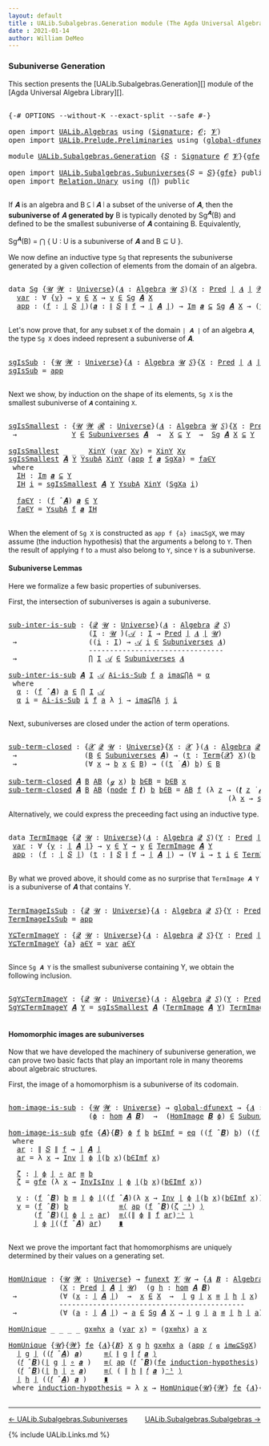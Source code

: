 ```yaml
---
layout: default
title : UALib.Subalgebras.Generation module (The Agda Universal Algebra Library)
date : 2021-01-14
author: William DeMeo
---
```


### <a id="subuniverse-generation">Subuniverse Generation</a>

This section presents the [UALib.Subalgebras.Generation][] module of the [Agda Universal Algebra Library][].

<pre class="Agda">

<a id="334" class="Symbol">{-#</a> <a id="338" class="Keyword">OPTIONS</a> <a id="346" class="Pragma">--without-K</a> <a id="358" class="Pragma">--exact-split</a> <a id="372" class="Pragma">--safe</a> <a id="379" class="Symbol">#-}</a>

<a id="384" class="Keyword">open</a> <a id="389" class="Keyword">import</a> <a id="396" href="UALib.Algebras.html" class="Module">UALib.Algebras</a> <a id="411" class="Keyword">using</a> <a id="417" class="Symbol">(</a><a id="418" href="UALib.Algebras.Signatures.html#1377" class="Function">Signature</a><a id="427" class="Symbol">;</a> <a id="429" href="universes.html#613" class="Generalizable">𝓞</a><a id="430" class="Symbol">;</a> <a id="432" href="universes.html#617" class="Generalizable">𝓥</a><a id="433" class="Symbol">)</a>
<a id="435" class="Keyword">open</a> <a id="440" class="Keyword">import</a> <a id="447" href="UALib.Prelude.Preliminaries.html" class="Module">UALib.Prelude.Preliminaries</a> <a id="475" class="Keyword">using</a> <a id="481" class="Symbol">(</a><a id="482" href="MGS-Subsingleton-Theorems.html#3468" class="Function">global-dfunext</a><a id="496" class="Symbol">)</a>

<a id="499" class="Keyword">module</a> <a id="506" href="UALib.Subalgebras.Generation.html" class="Module">UALib.Subalgebras.Generation</a> <a id="535" class="Symbol">{</a><a id="536" href="UALib.Subalgebras.Generation.html#536" class="Bound">𝑆</a> <a id="538" class="Symbol">:</a> <a id="540" href="UALib.Algebras.Signatures.html#1377" class="Function">Signature</a> <a id="550" href="universes.html#613" class="Generalizable">𝓞</a> <a id="552" href="universes.html#617" class="Generalizable">𝓥</a><a id="553" class="Symbol">}{</a><a id="555" href="UALib.Subalgebras.Generation.html#555" class="Bound">gfe</a> <a id="559" class="Symbol">:</a> <a id="561" href="MGS-Subsingleton-Theorems.html#3468" class="Function">global-dfunext</a><a id="575" class="Symbol">}</a> <a id="577" class="Keyword">where</a>

<a id="584" class="Keyword">open</a> <a id="589" class="Keyword">import</a> <a id="596" href="UALib.Subalgebras.Subuniverses.html" class="Module">UALib.Subalgebras.Subuniverses</a><a id="626" class="Symbol">{</a><a id="627" class="Argument">𝑆</a> <a id="629" class="Symbol">=</a> <a id="631" href="UALib.Subalgebras.Generation.html#536" class="Bound">𝑆</a><a id="632" class="Symbol">}{</a><a id="634" href="UALib.Subalgebras.Generation.html#555" class="Bound">gfe</a><a id="637" class="Symbol">}</a> <a id="639" class="Keyword">public</a>
<a id="646" class="Keyword">open</a> <a id="651" class="Keyword">import</a> <a id="658" href="Relation.Unary.html" class="Module">Relation.Unary</a> <a id="673" class="Keyword">using</a> <a id="679" class="Symbol">(</a><a id="680" href="Relation.Unary.html#4506" class="Function">⋂</a><a id="681" class="Symbol">)</a> <a id="683" class="Keyword">public</a>

</pre>

If 𝑨 is an algebra and B ⊆ ∣ 𝑨 ∣ a subset of the universe of 𝑨, then the **subuniverse of** 𝑨 **generated by** B is typically denoted by Sg<sup>𝑨</sup>(B) and defined to be the smallest subuniverse of 𝑨 containing B.  Equivalently,

Sg<sup>𝑨</sup>(B)  =  ⋂ { U : U is a subuniverse of 𝑨 and  B ⊆ U }.

We now define an inductive type `Sg` that represents the subuniverse generated by a given collection of elements from the domain of an algebra.

<pre class="Agda">

<a id="1164" class="Keyword">data</a> <a id="Sg"></a><a id="1169" href="UALib.Subalgebras.Generation.html#1169" class="Datatype">Sg</a> <a id="1172" class="Symbol">{</a><a id="1173" href="UALib.Subalgebras.Generation.html#1173" class="Bound">𝓤</a> <a id="1175" href="UALib.Subalgebras.Generation.html#1175" class="Bound">𝓦</a> <a id="1177" class="Symbol">:</a> <a id="1179" href="universes.html#551" class="Function">Universe</a><a id="1187" class="Symbol">}(</a><a id="1189" href="UALib.Subalgebras.Generation.html#1189" class="Bound">𝑨</a> <a id="1191" class="Symbol">:</a> <a id="1193" href="UALib.Algebras.Algebras.html#771" class="Function">Algebra</a> <a id="1201" href="UALib.Subalgebras.Generation.html#1173" class="Bound">𝓤</a> <a id="1203" href="UALib.Subalgebras.Generation.html#536" class="Bound">𝑆</a><a id="1204" class="Symbol">)(</a><a id="1206" href="UALib.Subalgebras.Generation.html#1206" class="Bound">X</a> <a id="1208" class="Symbol">:</a> <a id="1210" href="UALib.Relations.Unary.html#1071" class="Function">Pred</a> <a id="1215" href="UALib.Prelude.Preliminaries.html#11659" class="Function Operator">∣</a> <a id="1217" href="UALib.Subalgebras.Generation.html#1189" class="Bound">𝑨</a> <a id="1219" href="UALib.Prelude.Preliminaries.html#11659" class="Function Operator">∣</a> <a id="1221" href="UALib.Subalgebras.Generation.html#1175" class="Bound">𝓦</a><a id="1222" class="Symbol">)</a> <a id="1224" class="Symbol">:</a> <a id="1226" href="UALib.Relations.Unary.html#1071" class="Function">Pred</a> <a id="1231" href="UALib.Prelude.Preliminaries.html#11659" class="Function Operator">∣</a> <a id="1233" href="UALib.Subalgebras.Generation.html#1189" class="Bound">𝑨</a> <a id="1235" href="UALib.Prelude.Preliminaries.html#11659" class="Function Operator">∣</a> <a id="1237" class="Symbol">(</a><a id="1238" href="UALib.Subalgebras.Generation.html#550" class="Bound">𝓞</a> <a id="1240" href="Agda.Primitive.html#636" class="Function Operator">⊔</a> <a id="1242" href="UALib.Subalgebras.Generation.html#552" class="Bound">𝓥</a> <a id="1244" href="Agda.Primitive.html#636" class="Function Operator">⊔</a> <a id="1246" href="UALib.Subalgebras.Generation.html#1175" class="Bound">𝓦</a> <a id="1248" href="Agda.Primitive.html#636" class="Function Operator">⊔</a> <a id="1250" href="UALib.Subalgebras.Generation.html#1173" class="Bound">𝓤</a><a id="1251" class="Symbol">)</a> <a id="1253" class="Keyword">where</a>
  <a id="Sg.var"></a><a id="1261" href="UALib.Subalgebras.Generation.html#1261" class="InductiveConstructor">var</a> <a id="1265" class="Symbol">:</a> <a id="1267" class="Symbol">∀</a> <a id="1269" class="Symbol">{</a><a id="1270" href="UALib.Subalgebras.Generation.html#1270" class="Bound">v</a><a id="1271" class="Symbol">}</a> <a id="1273" class="Symbol">→</a> <a id="1275" href="UALib.Subalgebras.Generation.html#1270" class="Bound">v</a> <a id="1277" href="UALib.Relations.Unary.html#2732" class="Function Operator">∈</a> <a id="1279" href="UALib.Subalgebras.Generation.html#1206" class="Bound">X</a> <a id="1281" class="Symbol">→</a> <a id="1283" href="UALib.Subalgebras.Generation.html#1270" class="Bound">v</a> <a id="1285" href="UALib.Relations.Unary.html#2732" class="Function Operator">∈</a> <a id="1287" href="UALib.Subalgebras.Generation.html#1169" class="Datatype">Sg</a> <a id="1290" href="UALib.Subalgebras.Generation.html#1189" class="Bound">𝑨</a> <a id="1292" href="UALib.Subalgebras.Generation.html#1206" class="Bound">X</a>
  <a id="Sg.app"></a><a id="1296" href="UALib.Subalgebras.Generation.html#1296" class="InductiveConstructor">app</a> <a id="1300" class="Symbol">:</a> <a id="1302" class="Symbol">(</a><a id="1303" href="UALib.Subalgebras.Generation.html#1303" class="Bound">f</a> <a id="1305" class="Symbol">:</a> <a id="1307" href="UALib.Prelude.Preliminaries.html#11659" class="Function Operator">∣</a> <a id="1309" href="UALib.Subalgebras.Generation.html#536" class="Bound">𝑆</a> <a id="1311" href="UALib.Prelude.Preliminaries.html#11659" class="Function Operator">∣</a><a id="1312" class="Symbol">)(</a><a id="1314" href="UALib.Subalgebras.Generation.html#1314" class="Bound">𝒂</a> <a id="1316" class="Symbol">:</a> <a id="1318" href="UALib.Prelude.Preliminaries.html#11740" class="Function Operator">∥</a> <a id="1320" href="UALib.Subalgebras.Generation.html#536" class="Bound">𝑆</a> <a id="1322" href="UALib.Prelude.Preliminaries.html#11740" class="Function Operator">∥</a> <a id="1324" href="UALib.Subalgebras.Generation.html#1303" class="Bound">f</a> <a id="1326" class="Symbol">→</a> <a id="1328" href="UALib.Prelude.Preliminaries.html#11659" class="Function Operator">∣</a> <a id="1330" href="UALib.Subalgebras.Generation.html#1189" class="Bound">𝑨</a> <a id="1332" href="UALib.Prelude.Preliminaries.html#11659" class="Function Operator">∣</a><a id="1333" class="Symbol">)</a> <a id="1335" class="Symbol">→</a> <a id="1337" href="UALib.Relations.Unary.html#5346" class="Function Operator">Im</a> <a id="1340" href="UALib.Subalgebras.Generation.html#1314" class="Bound">𝒂</a> <a id="1342" href="UALib.Relations.Unary.html#5346" class="Function Operator">⊆</a> <a id="1344" href="UALib.Subalgebras.Generation.html#1169" class="Datatype">Sg</a> <a id="1347" href="UALib.Subalgebras.Generation.html#1189" class="Bound">𝑨</a> <a id="1349" href="UALib.Subalgebras.Generation.html#1206" class="Bound">X</a> <a id="1351" class="Symbol">→</a> <a id="1353" class="Symbol">(</a><a id="1354" href="UALib.Subalgebras.Generation.html#1303" class="Bound">f</a> <a id="1356" href="UALib.Algebras.Algebras.html#2921" class="Function Operator">̂</a> <a id="1358" href="UALib.Subalgebras.Generation.html#1189" class="Bound">𝑨</a><a id="1359" class="Symbol">)</a> <a id="1361" href="UALib.Subalgebras.Generation.html#1314" class="Bound">𝒂</a> <a id="1363" href="UALib.Relations.Unary.html#2732" class="Function Operator">∈</a> <a id="1365" href="UALib.Subalgebras.Generation.html#1169" class="Datatype">Sg</a> <a id="1368" href="UALib.Subalgebras.Generation.html#1189" class="Bound">𝑨</a> <a id="1370" href="UALib.Subalgebras.Generation.html#1206" class="Bound">X</a>

</pre>

Let's now prove that, for any subset `X` of the domain `∣ 𝑨 ∣` of an algebra `𝑨`, the type `Sg X` does indeed represent a subuniverse of 𝑨.

<pre class="Agda">

<a id="sgIsSub"></a><a id="1540" href="UALib.Subalgebras.Generation.html#1540" class="Function">sgIsSub</a> <a id="1548" class="Symbol">:</a> <a id="1550" class="Symbol">{</a><a id="1551" href="UALib.Subalgebras.Generation.html#1551" class="Bound">𝓤</a> <a id="1553" href="UALib.Subalgebras.Generation.html#1553" class="Bound">𝓦</a> <a id="1555" class="Symbol">:</a> <a id="1557" href="universes.html#551" class="Function">Universe</a><a id="1565" class="Symbol">}{</a><a id="1567" href="UALib.Subalgebras.Generation.html#1567" class="Bound">𝑨</a> <a id="1569" class="Symbol">:</a> <a id="1571" href="UALib.Algebras.Algebras.html#771" class="Function">Algebra</a> <a id="1579" href="UALib.Subalgebras.Generation.html#1551" class="Bound">𝓤</a> <a id="1581" href="UALib.Subalgebras.Generation.html#536" class="Bound">𝑆</a><a id="1582" class="Symbol">}{</a><a id="1584" href="UALib.Subalgebras.Generation.html#1584" class="Bound">X</a> <a id="1586" class="Symbol">:</a> <a id="1588" href="UALib.Relations.Unary.html#1071" class="Function">Pred</a> <a id="1593" href="UALib.Prelude.Preliminaries.html#11659" class="Function Operator">∣</a> <a id="1595" href="UALib.Subalgebras.Generation.html#1567" class="Bound">𝑨</a> <a id="1597" href="UALib.Prelude.Preliminaries.html#11659" class="Function Operator">∣</a> <a id="1599" href="UALib.Subalgebras.Generation.html#1553" class="Bound">𝓦</a><a id="1600" class="Symbol">}</a> <a id="1602" class="Symbol">→</a> <a id="1604" href="UALib.Subalgebras.Generation.html#1169" class="Datatype">Sg</a> <a id="1607" href="UALib.Subalgebras.Generation.html#1567" class="Bound">𝑨</a> <a id="1609" href="UALib.Subalgebras.Generation.html#1584" class="Bound">X</a> <a id="1611" href="UALib.Relations.Unary.html#2732" class="Function Operator">∈</a> <a id="1613" href="UALib.Subalgebras.Subuniverses.html#1287" class="Function">Subuniverses</a> <a id="1626" href="UALib.Subalgebras.Generation.html#1567" class="Bound">𝑨</a>
<a id="1628" href="UALib.Subalgebras.Generation.html#1540" class="Function">sgIsSub</a> <a id="1636" class="Symbol">=</a> <a id="1638" href="UALib.Subalgebras.Generation.html#1296" class="InductiveConstructor">app</a>

</pre>

Next we show, by induction on the shape of its elements, `Sg X` is the smallest subuniverse of `𝑨` containing `X`.

<pre class="Agda">

<a id="sgIsSmallest"></a><a id="1785" href="UALib.Subalgebras.Generation.html#1785" class="Function">sgIsSmallest</a> <a id="1798" class="Symbol">:</a> <a id="1800" class="Symbol">{</a><a id="1801" href="UALib.Subalgebras.Generation.html#1801" class="Bound">𝓤</a> <a id="1803" href="UALib.Subalgebras.Generation.html#1803" class="Bound">𝓦</a> <a id="1805" href="UALib.Subalgebras.Generation.html#1805" class="Bound">𝓡</a> <a id="1807" class="Symbol">:</a> <a id="1809" href="universes.html#551" class="Function">Universe</a><a id="1817" class="Symbol">}(</a><a id="1819" href="UALib.Subalgebras.Generation.html#1819" class="Bound">𝑨</a> <a id="1821" class="Symbol">:</a> <a id="1823" href="UALib.Algebras.Algebras.html#771" class="Function">Algebra</a> <a id="1831" href="UALib.Subalgebras.Generation.html#1801" class="Bound">𝓤</a> <a id="1833" href="UALib.Subalgebras.Generation.html#536" class="Bound">𝑆</a><a id="1834" class="Symbol">){</a><a id="1836" href="UALib.Subalgebras.Generation.html#1836" class="Bound">X</a> <a id="1838" class="Symbol">:</a> <a id="1840" href="UALib.Relations.Unary.html#1071" class="Function">Pred</a> <a id="1845" href="UALib.Prelude.Preliminaries.html#11659" class="Function Operator">∣</a> <a id="1847" href="UALib.Subalgebras.Generation.html#1819" class="Bound">𝑨</a> <a id="1849" href="UALib.Prelude.Preliminaries.html#11659" class="Function Operator">∣</a> <a id="1851" href="UALib.Subalgebras.Generation.html#1803" class="Bound">𝓦</a><a id="1852" class="Symbol">}(</a><a id="1854" href="UALib.Subalgebras.Generation.html#1854" class="Bound">Y</a> <a id="1856" class="Symbol">:</a> <a id="1858" href="UALib.Relations.Unary.html#1071" class="Function">Pred</a> <a id="1863" href="UALib.Prelude.Preliminaries.html#11659" class="Function Operator">∣</a> <a id="1865" href="UALib.Subalgebras.Generation.html#1819" class="Bound">𝑨</a> <a id="1867" href="UALib.Prelude.Preliminaries.html#11659" class="Function Operator">∣</a> <a id="1869" href="UALib.Subalgebras.Generation.html#1805" class="Bound">𝓡</a><a id="1870" class="Symbol">)</a>
 <a id="1873" class="Symbol">→</a>             <a id="1887" href="UALib.Subalgebras.Generation.html#1854" class="Bound">Y</a> <a id="1889" href="UALib.Relations.Unary.html#2732" class="Function Operator">∈</a> <a id="1891" href="UALib.Subalgebras.Subuniverses.html#1287" class="Function">Subuniverses</a> <a id="1904" href="UALib.Subalgebras.Generation.html#1819" class="Bound">𝑨</a>  <a id="1907" class="Symbol">→</a>  <a id="1910" href="UALib.Subalgebras.Generation.html#1836" class="Bound">X</a> <a id="1912" href="UALib.Relations.Unary.html#3014" class="Function Operator">⊆</a> <a id="1914" href="UALib.Subalgebras.Generation.html#1854" class="Bound">Y</a>  <a id="1917" class="Symbol">→</a>  <a id="1920" href="UALib.Subalgebras.Generation.html#1169" class="Datatype">Sg</a> <a id="1923" href="UALib.Subalgebras.Generation.html#1819" class="Bound">𝑨</a> <a id="1925" href="UALib.Subalgebras.Generation.html#1836" class="Bound">X</a> <a id="1927" href="UALib.Relations.Unary.html#3014" class="Function Operator">⊆</a> <a id="1929" href="UALib.Subalgebras.Generation.html#1854" class="Bound">Y</a>

<a id="1932" href="UALib.Subalgebras.Generation.html#1785" class="Function">sgIsSmallest</a> <a id="1945" class="Symbol">_</a> <a id="1947" class="Symbol">_</a> <a id="1949" class="Symbol">_</a> <a id="1951" href="UALib.Subalgebras.Generation.html#1951" class="Bound">XinY</a> <a id="1956" class="Symbol">(</a><a id="1957" href="UALib.Subalgebras.Generation.html#1261" class="InductiveConstructor">var</a> <a id="1961" href="UALib.Subalgebras.Generation.html#1961" class="Bound">Xv</a><a id="1963" class="Symbol">)</a> <a id="1965" class="Symbol">=</a> <a id="1967" href="UALib.Subalgebras.Generation.html#1951" class="Bound">XinY</a> <a id="1972" href="UALib.Subalgebras.Generation.html#1961" class="Bound">Xv</a>
<a id="1975" href="UALib.Subalgebras.Generation.html#1785" class="Function">sgIsSmallest</a> <a id="1988" href="UALib.Subalgebras.Generation.html#1988" class="Bound">𝑨</a> <a id="1990" href="UALib.Subalgebras.Generation.html#1990" class="Bound">Y</a> <a id="1992" href="UALib.Subalgebras.Generation.html#1992" class="Bound">YsubA</a> <a id="1998" href="UALib.Subalgebras.Generation.html#1998" class="Bound">XinY</a> <a id="2003" class="Symbol">(</a><a id="2004" href="UALib.Subalgebras.Generation.html#1296" class="InductiveConstructor">app</a> <a id="2008" href="UALib.Subalgebras.Generation.html#2008" class="Bound">f</a> <a id="2010" href="UALib.Subalgebras.Generation.html#2010" class="Bound">𝒂</a> <a id="2012" href="UALib.Subalgebras.Generation.html#2012" class="Bound">SgXa</a><a id="2016" class="Symbol">)</a> <a id="2018" class="Symbol">=</a> <a id="2020" href="UALib.Subalgebras.Generation.html#2097" class="Function">fa∈Y</a>
 <a id="2026" class="Keyword">where</a>
  <a id="2034" href="UALib.Subalgebras.Generation.html#2034" class="Function">IH</a> <a id="2037" class="Symbol">:</a> <a id="2039" href="UALib.Relations.Unary.html#5346" class="Function Operator">Im</a> <a id="2042" href="UALib.Subalgebras.Generation.html#2010" class="Bound">𝒂</a> <a id="2044" href="UALib.Relations.Unary.html#5346" class="Function Operator">⊆</a> <a id="2046" href="UALib.Subalgebras.Generation.html#1990" class="Bound">Y</a>
  <a id="2050" href="UALib.Subalgebras.Generation.html#2034" class="Function">IH</a> <a id="2053" href="UALib.Subalgebras.Generation.html#2053" class="Bound">i</a> <a id="2055" class="Symbol">=</a> <a id="2057" href="UALib.Subalgebras.Generation.html#1785" class="Function">sgIsSmallest</a> <a id="2070" href="UALib.Subalgebras.Generation.html#1988" class="Bound">𝑨</a> <a id="2072" href="UALib.Subalgebras.Generation.html#1990" class="Bound">Y</a> <a id="2074" href="UALib.Subalgebras.Generation.html#1992" class="Bound">YsubA</a> <a id="2080" href="UALib.Subalgebras.Generation.html#1998" class="Bound">XinY</a> <a id="2085" class="Symbol">(</a><a id="2086" href="UALib.Subalgebras.Generation.html#2012" class="Bound">SgXa</a> <a id="2091" href="UALib.Subalgebras.Generation.html#2053" class="Bound">i</a><a id="2092" class="Symbol">)</a>

  <a id="2097" href="UALib.Subalgebras.Generation.html#2097" class="Function">fa∈Y</a> <a id="2102" class="Symbol">:</a> <a id="2104" class="Symbol">(</a><a id="2105" href="UALib.Subalgebras.Generation.html#2008" class="Bound">f</a> <a id="2107" href="UALib.Algebras.Algebras.html#2921" class="Function Operator">̂</a> <a id="2109" href="UALib.Subalgebras.Generation.html#1988" class="Bound">𝑨</a><a id="2110" class="Symbol">)</a> <a id="2112" href="UALib.Subalgebras.Generation.html#2010" class="Bound">𝒂</a> <a id="2114" href="UALib.Relations.Unary.html#2732" class="Function Operator">∈</a> <a id="2116" href="UALib.Subalgebras.Generation.html#1990" class="Bound">Y</a>
  <a id="2120" href="UALib.Subalgebras.Generation.html#2097" class="Function">fa∈Y</a> <a id="2125" class="Symbol">=</a> <a id="2127" href="UALib.Subalgebras.Generation.html#1992" class="Bound">YsubA</a> <a id="2133" href="UALib.Subalgebras.Generation.html#2008" class="Bound">f</a> <a id="2135" href="UALib.Subalgebras.Generation.html#2010" class="Bound">𝒂</a> <a id="2137" href="UALib.Subalgebras.Generation.html#2034" class="Function">IH</a>

</pre>

When the element of `Sg X` is constructed as `app f {a} ima⊆SgX`, we may assume (the induction hypothesis) that the arguments `a` belong to `Y`. Then the result of applying `f` to `a` must also belong to `Y`, since `Y` is a subuniverse.



#### <a id="subuniverse-lemmas">Subuniverse Lemmas</a>

Here we formalize a few basic properties of subuniverses.

First, the intersection of subuniverses is again a subuniverse.

<pre class="Agda">

<a id="sub-inter-is-sub"></a><a id="2587" href="UALib.Subalgebras.Generation.html#2587" class="Function">sub-inter-is-sub</a> <a id="2604" class="Symbol">:</a> <a id="2606" class="Symbol">{</a><a id="2607" href="UALib.Subalgebras.Generation.html#2607" class="Bound">𝓠</a> <a id="2609" href="UALib.Subalgebras.Generation.html#2609" class="Bound">𝓤</a> <a id="2611" class="Symbol">:</a> <a id="2613" href="universes.html#551" class="Function">Universe</a><a id="2621" class="Symbol">}(</a><a id="2623" href="UALib.Subalgebras.Generation.html#2623" class="Bound">𝑨</a> <a id="2625" class="Symbol">:</a> <a id="2627" href="UALib.Algebras.Algebras.html#771" class="Function">Algebra</a> <a id="2635" href="UALib.Subalgebras.Generation.html#2607" class="Bound">𝓠</a> <a id="2637" href="UALib.Subalgebras.Generation.html#536" class="Bound">𝑆</a><a id="2638" class="Symbol">)</a>
                   <a id="2659" class="Symbol">(</a><a id="2660" href="UALib.Subalgebras.Generation.html#2660" class="Bound">I</a> <a id="2662" class="Symbol">:</a> <a id="2664" href="UALib.Subalgebras.Generation.html#2609" class="Bound">𝓤</a> <a id="2666" href="universes.html#758" class="Function Operator">̇</a><a id="2667" class="Symbol">)(</a><a id="2669" href="UALib.Subalgebras.Generation.html#2669" class="Bound">𝒜</a> <a id="2671" class="Symbol">:</a> <a id="2673" href="UALib.Subalgebras.Generation.html#2660" class="Bound">I</a> <a id="2675" class="Symbol">→</a> <a id="2677" href="UALib.Relations.Unary.html#1071" class="Function">Pred</a> <a id="2682" href="UALib.Prelude.Preliminaries.html#11659" class="Function Operator">∣</a> <a id="2684" href="UALib.Subalgebras.Generation.html#2623" class="Bound">𝑨</a> <a id="2686" href="UALib.Prelude.Preliminaries.html#11659" class="Function Operator">∣</a> <a id="2688" href="UALib.Subalgebras.Generation.html#2609" class="Bound">𝓤</a><a id="2689" class="Symbol">)</a>
 <a id="2692" class="Symbol">→</a>                 <a id="2710" class="Symbol">((</a><a id="2712" href="UALib.Subalgebras.Generation.html#2712" class="Bound">i</a> <a id="2714" class="Symbol">:</a> <a id="2716" href="UALib.Subalgebras.Generation.html#2660" class="Bound">I</a><a id="2717" class="Symbol">)</a> <a id="2719" class="Symbol">→</a> <a id="2721" href="UALib.Subalgebras.Generation.html#2669" class="Bound">𝒜</a> <a id="2723" href="UALib.Subalgebras.Generation.html#2712" class="Bound">i</a> <a id="2725" href="UALib.Relations.Unary.html#2732" class="Function Operator">∈</a> <a id="2727" href="UALib.Subalgebras.Subuniverses.html#1287" class="Function">Subuniverses</a> <a id="2740" href="UALib.Subalgebras.Generation.html#2623" class="Bound">𝑨</a><a id="2741" class="Symbol">)</a>
                   <a id="2762" class="Comment">--------------------------------</a>
 <a id="2796" class="Symbol">→</a>                 <a id="2814" href="Relation.Unary.html#4506" class="Function">⋂</a> <a id="2816" href="UALib.Subalgebras.Generation.html#2660" class="Bound">I</a> <a id="2818" href="UALib.Subalgebras.Generation.html#2669" class="Bound">𝒜</a> <a id="2820" href="UALib.Relations.Unary.html#2732" class="Function Operator">∈</a> <a id="2822" href="UALib.Subalgebras.Subuniverses.html#1287" class="Function">Subuniverses</a> <a id="2835" href="UALib.Subalgebras.Generation.html#2623" class="Bound">𝑨</a>

<a id="2838" href="UALib.Subalgebras.Generation.html#2587" class="Function">sub-inter-is-sub</a> <a id="2855" href="UALib.Subalgebras.Generation.html#2855" class="Bound">𝑨</a> <a id="2857" href="UALib.Subalgebras.Generation.html#2857" class="Bound">I</a> <a id="2859" href="UALib.Subalgebras.Generation.html#2859" class="Bound">𝒜</a> <a id="2861" href="UALib.Subalgebras.Generation.html#2861" class="Bound">Ai-is-Sub</a> <a id="2871" href="UALib.Subalgebras.Generation.html#2871" class="Bound">f</a> <a id="2873" href="UALib.Subalgebras.Generation.html#2873" class="Bound">a</a> <a id="2875" href="UALib.Subalgebras.Generation.html#2875" class="Bound">ima⊆⋂A</a> <a id="2882" class="Symbol">=</a> <a id="2884" href="UALib.Subalgebras.Generation.html#2895" class="Function">α</a>
 <a id="2887" class="Keyword">where</a>
  <a id="2895" href="UALib.Subalgebras.Generation.html#2895" class="Function">α</a> <a id="2897" class="Symbol">:</a> <a id="2899" class="Symbol">(</a><a id="2900" href="UALib.Subalgebras.Generation.html#2871" class="Bound">f</a> <a id="2902" href="UALib.Algebras.Algebras.html#2921" class="Function Operator">̂</a> <a id="2904" href="UALib.Subalgebras.Generation.html#2855" class="Bound">𝑨</a><a id="2905" class="Symbol">)</a> <a id="2907" href="UALib.Subalgebras.Generation.html#2873" class="Bound">a</a> <a id="2909" href="UALib.Relations.Unary.html#2732" class="Function Operator">∈</a> <a id="2911" href="Relation.Unary.html#4506" class="Function">⋂</a> <a id="2913" href="UALib.Subalgebras.Generation.html#2857" class="Bound">I</a> <a id="2915" href="UALib.Subalgebras.Generation.html#2859" class="Bound">𝒜</a>
  <a id="2919" href="UALib.Subalgebras.Generation.html#2895" class="Function">α</a> <a id="2921" href="UALib.Subalgebras.Generation.html#2921" class="Bound">i</a> <a id="2923" class="Symbol">=</a> <a id="2925" href="UALib.Subalgebras.Generation.html#2861" class="Bound">Ai-is-Sub</a> <a id="2935" href="UALib.Subalgebras.Generation.html#2921" class="Bound">i</a> <a id="2937" href="UALib.Subalgebras.Generation.html#2871" class="Bound">f</a> <a id="2939" href="UALib.Subalgebras.Generation.html#2873" class="Bound">a</a> <a id="2941" class="Symbol">λ</a> <a id="2943" href="UALib.Subalgebras.Generation.html#2943" class="Bound">j</a> <a id="2945" class="Symbol">→</a> <a id="2947" href="UALib.Subalgebras.Generation.html#2875" class="Bound">ima⊆⋂A</a> <a id="2954" href="UALib.Subalgebras.Generation.html#2943" class="Bound">j</a> <a id="2956" href="UALib.Subalgebras.Generation.html#2921" class="Bound">i</a>

</pre>

Next, subuniverses are closed under the action of term operations.

<pre class="Agda">

<a id="sub-term-closed"></a><a id="3053" href="UALib.Subalgebras.Generation.html#3053" class="Function">sub-term-closed</a> <a id="3069" class="Symbol">:</a> <a id="3071" class="Symbol">{</a><a id="3072" href="UALib.Subalgebras.Generation.html#3072" class="Bound">𝓧</a> <a id="3074" href="UALib.Subalgebras.Generation.html#3074" class="Bound">𝓠</a> <a id="3076" href="UALib.Subalgebras.Generation.html#3076" class="Bound">𝓤</a> <a id="3078" class="Symbol">:</a> <a id="3080" href="universes.html#551" class="Function">Universe</a><a id="3088" class="Symbol">}{</a><a id="3090" href="UALib.Subalgebras.Generation.html#3090" class="Bound">X</a> <a id="3092" class="Symbol">:</a> <a id="3094" href="UALib.Subalgebras.Generation.html#3072" class="Bound">𝓧</a> <a id="3096" href="universes.html#758" class="Function Operator">̇</a><a id="3097" class="Symbol">}(</a><a id="3099" href="UALib.Subalgebras.Generation.html#3099" class="Bound">𝑨</a> <a id="3101" class="Symbol">:</a> <a id="3103" href="UALib.Algebras.Algebras.html#771" class="Function">Algebra</a> <a id="3111" href="UALib.Subalgebras.Generation.html#3074" class="Bound">𝓠</a> <a id="3113" href="UALib.Subalgebras.Generation.html#536" class="Bound">𝑆</a><a id="3114" class="Symbol">)(</a><a id="3116" href="UALib.Subalgebras.Generation.html#3116" class="Bound">B</a> <a id="3118" class="Symbol">:</a> <a id="3120" href="UALib.Relations.Unary.html#1071" class="Function">Pred</a> <a id="3125" href="UALib.Prelude.Preliminaries.html#11659" class="Function Operator">∣</a> <a id="3127" href="UALib.Subalgebras.Generation.html#3099" class="Bound">𝑨</a> <a id="3129" href="UALib.Prelude.Preliminaries.html#11659" class="Function Operator">∣</a> <a id="3131" href="UALib.Subalgebras.Generation.html#3076" class="Bound">𝓤</a><a id="3132" class="Symbol">)</a>
 <a id="3135" class="Symbol">→</a>                <a id="3152" class="Symbol">(</a><a id="3153" href="UALib.Subalgebras.Generation.html#3116" class="Bound">B</a> <a id="3155" href="UALib.Relations.Unary.html#2732" class="Function Operator">∈</a> <a id="3157" href="UALib.Subalgebras.Subuniverses.html#1287" class="Function">Subuniverses</a> <a id="3170" href="UALib.Subalgebras.Generation.html#3099" class="Bound">𝑨</a><a id="3171" class="Symbol">)</a> <a id="3173" class="Symbol">→</a> <a id="3175" class="Symbol">(</a><a id="3176" href="UALib.Subalgebras.Generation.html#3176" class="Bound">t</a> <a id="3178" class="Symbol">:</a> <a id="3180" href="UALib.Terms.Basic.html#2343" class="Datatype">Term</a><a id="3184" class="Symbol">{</a><a id="3185" href="UALib.Subalgebras.Generation.html#3072" class="Bound">𝓧</a><a id="3186" class="Symbol">}</a> <a id="3188" href="UALib.Subalgebras.Generation.html#3090" class="Bound">X</a><a id="3189" class="Symbol">)(</a><a id="3191" href="UALib.Subalgebras.Generation.html#3191" class="Bound">b</a> <a id="3193" class="Symbol">:</a> <a id="3195" href="UALib.Subalgebras.Generation.html#3090" class="Bound">X</a> <a id="3197" class="Symbol">→</a> <a id="3199" href="UALib.Prelude.Preliminaries.html#11659" class="Function Operator">∣</a> <a id="3201" href="UALib.Subalgebras.Generation.html#3099" class="Bound">𝑨</a> <a id="3203" href="UALib.Prelude.Preliminaries.html#11659" class="Function Operator">∣</a><a id="3204" class="Symbol">)</a>
 <a id="3207" class="Symbol">→</a>                <a id="3224" class="Symbol">(∀</a> <a id="3227" href="UALib.Subalgebras.Generation.html#3227" class="Bound">x</a> <a id="3229" class="Symbol">→</a> <a id="3231" href="UALib.Subalgebras.Generation.html#3191" class="Bound">b</a> <a id="3233" href="UALib.Subalgebras.Generation.html#3227" class="Bound">x</a> <a id="3235" href="UALib.Relations.Unary.html#2732" class="Function Operator">∈</a> <a id="3237" href="UALib.Subalgebras.Generation.html#3116" class="Bound">B</a><a id="3238" class="Symbol">)</a> <a id="3240" class="Symbol">→</a> <a id="3242" class="Symbol">((</a><a id="3244" href="UALib.Subalgebras.Generation.html#3176" class="Bound">t</a> <a id="3246" href="UALib.Terms.Operations.html#1716" class="Function Operator">̇</a> <a id="3248" href="UALib.Subalgebras.Generation.html#3099" class="Bound">𝑨</a><a id="3249" class="Symbol">)</a> <a id="3251" href="UALib.Subalgebras.Generation.html#3191" class="Bound">b</a><a id="3252" class="Symbol">)</a> <a id="3254" href="UALib.Relations.Unary.html#2732" class="Function Operator">∈</a> <a id="3256" href="UALib.Subalgebras.Generation.html#3116" class="Bound">B</a>

<a id="3259" href="UALib.Subalgebras.Generation.html#3053" class="Function">sub-term-closed</a> <a id="3275" href="UALib.Subalgebras.Generation.html#3275" class="Bound">𝑨</a> <a id="3277" href="UALib.Subalgebras.Generation.html#3277" class="Bound">B</a> <a id="3279" href="UALib.Subalgebras.Generation.html#3279" class="Bound">AB</a> <a id="3282" class="Symbol">(</a><a id="3283" href="UALib.Terms.Operations.html#774" class="InductiveConstructor">ℊ</a> <a id="3285" href="UALib.Subalgebras.Generation.html#3285" class="Bound">x</a><a id="3286" class="Symbol">)</a> <a id="3288" href="UALib.Subalgebras.Generation.html#3288" class="Bound">b</a> <a id="3290" href="UALib.Subalgebras.Generation.html#3290" class="Bound">b∈B</a> <a id="3294" class="Symbol">=</a> <a id="3296" href="UALib.Subalgebras.Generation.html#3290" class="Bound">b∈B</a> <a id="3300" href="UALib.Subalgebras.Generation.html#3285" class="Bound">x</a>
<a id="3302" href="UALib.Subalgebras.Generation.html#3053" class="Function">sub-term-closed</a> <a id="3318" href="UALib.Subalgebras.Generation.html#3318" class="Bound">𝑨</a> <a id="3320" href="UALib.Subalgebras.Generation.html#3320" class="Bound">B</a> <a id="3322" href="UALib.Subalgebras.Generation.html#3322" class="Bound">AB</a> <a id="3325" class="Symbol">(</a><a id="3326" href="UALib.Terms.Basic.html#2416" class="InductiveConstructor">node</a> <a id="3331" href="UALib.Subalgebras.Generation.html#3331" class="Bound">f</a> <a id="3333" href="UALib.Subalgebras.Generation.html#3333" class="Bound">𝒕</a><a id="3334" class="Symbol">)</a> <a id="3336" href="UALib.Subalgebras.Generation.html#3336" class="Bound">b</a> <a id="3338" href="UALib.Subalgebras.Generation.html#3338" class="Bound">b∈B</a> <a id="3342" class="Symbol">=</a> <a id="3344" href="UALib.Subalgebras.Generation.html#3322" class="Bound">AB</a> <a id="3347" href="UALib.Subalgebras.Generation.html#3331" class="Bound">f</a> <a id="3349" class="Symbol">(λ</a> <a id="3352" href="UALib.Subalgebras.Generation.html#3352" class="Bound">z</a> <a id="3354" class="Symbol">→</a> <a id="3356" class="Symbol">(</a><a id="3357" href="UALib.Subalgebras.Generation.html#3333" class="Bound">𝒕</a> <a id="3359" href="UALib.Subalgebras.Generation.html#3352" class="Bound">z</a> <a id="3361" href="UALib.Terms.Operations.html#1716" class="Function Operator">̇</a> <a id="3363" href="UALib.Subalgebras.Generation.html#3318" class="Bound">𝑨</a><a id="3364" class="Symbol">)</a> <a id="3366" href="UALib.Subalgebras.Generation.html#3336" class="Bound">b</a><a id="3367" class="Symbol">)</a>
                                                    <a id="3421" class="Symbol">(λ</a> <a id="3424" href="UALib.Subalgebras.Generation.html#3424" class="Bound">x</a> <a id="3426" class="Symbol">→</a> <a id="3428" href="UALib.Subalgebras.Generation.html#3053" class="Function">sub-term-closed</a> <a id="3444" href="UALib.Subalgebras.Generation.html#3318" class="Bound">𝑨</a> <a id="3446" href="UALib.Subalgebras.Generation.html#3320" class="Bound">B</a> <a id="3448" href="UALib.Subalgebras.Generation.html#3322" class="Bound">AB</a> <a id="3451" class="Symbol">(</a><a id="3452" href="UALib.Subalgebras.Generation.html#3333" class="Bound">𝒕</a> <a id="3454" href="UALib.Subalgebras.Generation.html#3424" class="Bound">x</a><a id="3455" class="Symbol">)</a> <a id="3457" href="UALib.Subalgebras.Generation.html#3336" class="Bound">b</a> <a id="3459" href="UALib.Subalgebras.Generation.html#3338" class="Bound">b∈B</a><a id="3462" class="Symbol">)</a>
</pre>

Alternatively, we could express the preceeding fact using an inductive type.

<pre class="Agda">

<a id="3568" class="Keyword">data</a> <a id="TermImage"></a><a id="3573" href="UALib.Subalgebras.Generation.html#3573" class="Datatype">TermImage</a> <a id="3583" class="Symbol">{</a><a id="3584" href="UALib.Subalgebras.Generation.html#3584" class="Bound">𝓠</a> <a id="3586" href="UALib.Subalgebras.Generation.html#3586" class="Bound">𝓤</a> <a id="3588" class="Symbol">:</a> <a id="3590" href="universes.html#551" class="Function">Universe</a><a id="3598" class="Symbol">}(</a><a id="3600" href="UALib.Subalgebras.Generation.html#3600" class="Bound">𝑨</a> <a id="3602" class="Symbol">:</a> <a id="3604" href="UALib.Algebras.Algebras.html#771" class="Function">Algebra</a> <a id="3612" href="UALib.Subalgebras.Generation.html#3584" class="Bound">𝓠</a> <a id="3614" href="UALib.Subalgebras.Generation.html#536" class="Bound">𝑆</a><a id="3615" class="Symbol">)(</a><a id="3617" href="UALib.Subalgebras.Generation.html#3617" class="Bound">Y</a> <a id="3619" class="Symbol">:</a> <a id="3621" href="UALib.Relations.Unary.html#1071" class="Function">Pred</a> <a id="3626" href="UALib.Prelude.Preliminaries.html#11659" class="Function Operator">∣</a> <a id="3628" href="UALib.Subalgebras.Generation.html#3600" class="Bound">𝑨</a> <a id="3630" href="UALib.Prelude.Preliminaries.html#11659" class="Function Operator">∣</a> <a id="3632" href="UALib.Subalgebras.Generation.html#3586" class="Bound">𝓤</a><a id="3633" class="Symbol">)</a> <a id="3635" class="Symbol">:</a> <a id="3637" href="UALib.Relations.Unary.html#1071" class="Function">Pred</a> <a id="3642" href="UALib.Prelude.Preliminaries.html#11659" class="Function Operator">∣</a> <a id="3644" href="UALib.Subalgebras.Generation.html#3600" class="Bound">𝑨</a> <a id="3646" href="UALib.Prelude.Preliminaries.html#11659" class="Function Operator">∣</a> <a id="3648" class="Symbol">(</a><a id="3649" href="UALib.Subalgebras.Generation.html#550" class="Bound">𝓞</a> <a id="3651" href="Agda.Primitive.html#636" class="Function Operator">⊔</a> <a id="3653" href="UALib.Subalgebras.Generation.html#552" class="Bound">𝓥</a> <a id="3655" href="Agda.Primitive.html#636" class="Function Operator">⊔</a> <a id="3657" href="UALib.Subalgebras.Generation.html#3584" class="Bound">𝓠</a> <a id="3659" href="Agda.Primitive.html#636" class="Function Operator">⊔</a> <a id="3661" href="UALib.Subalgebras.Generation.html#3586" class="Bound">𝓤</a><a id="3662" class="Symbol">)</a> <a id="3664" class="Keyword">where</a>
 <a id="TermImage.var"></a><a id="3671" href="UALib.Subalgebras.Generation.html#3671" class="InductiveConstructor">var</a> <a id="3675" class="Symbol">:</a> <a id="3677" class="Symbol">∀</a> <a id="3679" class="Symbol">{</a><a id="3680" href="UALib.Subalgebras.Generation.html#3680" class="Bound">y</a> <a id="3682" class="Symbol">:</a> <a id="3684" href="UALib.Prelude.Preliminaries.html#11659" class="Function Operator">∣</a> <a id="3686" href="UALib.Subalgebras.Generation.html#3600" class="Bound">𝑨</a> <a id="3688" href="UALib.Prelude.Preliminaries.html#11659" class="Function Operator">∣</a><a id="3689" class="Symbol">}</a> <a id="3691" class="Symbol">→</a> <a id="3693" href="UALib.Subalgebras.Generation.html#3680" class="Bound">y</a> <a id="3695" href="UALib.Relations.Unary.html#2732" class="Function Operator">∈</a> <a id="3697" href="UALib.Subalgebras.Generation.html#3617" class="Bound">Y</a> <a id="3699" class="Symbol">→</a> <a id="3701" href="UALib.Subalgebras.Generation.html#3680" class="Bound">y</a> <a id="3703" href="UALib.Relations.Unary.html#2732" class="Function Operator">∈</a> <a id="3705" href="UALib.Subalgebras.Generation.html#3573" class="Datatype">TermImage</a> <a id="3715" href="UALib.Subalgebras.Generation.html#3600" class="Bound">𝑨</a> <a id="3717" href="UALib.Subalgebras.Generation.html#3617" class="Bound">Y</a>
 <a id="TermImage.app"></a><a id="3720" href="UALib.Subalgebras.Generation.html#3720" class="InductiveConstructor">app</a> <a id="3724" class="Symbol">:</a> <a id="3726" class="Symbol">(</a><a id="3727" href="UALib.Subalgebras.Generation.html#3727" class="Bound">f</a> <a id="3729" class="Symbol">:</a> <a id="3731" href="UALib.Prelude.Preliminaries.html#11659" class="Function Operator">∣</a> <a id="3733" href="UALib.Subalgebras.Generation.html#536" class="Bound">𝑆</a> <a id="3735" href="UALib.Prelude.Preliminaries.html#11659" class="Function Operator">∣</a><a id="3736" class="Symbol">)</a> <a id="3738" class="Symbol">(</a><a id="3739" href="UALib.Subalgebras.Generation.html#3739" class="Bound">t</a> <a id="3741" class="Symbol">:</a> <a id="3743" href="UALib.Prelude.Preliminaries.html#11740" class="Function Operator">∥</a> <a id="3745" href="UALib.Subalgebras.Generation.html#536" class="Bound">𝑆</a> <a id="3747" href="UALib.Prelude.Preliminaries.html#11740" class="Function Operator">∥</a> <a id="3749" href="UALib.Subalgebras.Generation.html#3727" class="Bound">f</a> <a id="3751" class="Symbol">→</a> <a id="3753" href="UALib.Prelude.Preliminaries.html#11659" class="Function Operator">∣</a> <a id="3755" href="UALib.Subalgebras.Generation.html#3600" class="Bound">𝑨</a> <a id="3757" href="UALib.Prelude.Preliminaries.html#11659" class="Function Operator">∣</a><a id="3758" class="Symbol">)</a> <a id="3760" class="Symbol">→</a> <a id="3762" class="Symbol">(∀</a> <a id="3765" href="UALib.Subalgebras.Generation.html#3765" class="Bound">i</a> <a id="3767" class="Symbol">→</a> <a id="3769" href="UALib.Subalgebras.Generation.html#3739" class="Bound">t</a> <a id="3771" href="UALib.Subalgebras.Generation.html#3765" class="Bound">i</a> <a id="3773" href="UALib.Relations.Unary.html#2732" class="Function Operator">∈</a> <a id="3775" href="UALib.Subalgebras.Generation.html#3573" class="Datatype">TermImage</a> <a id="3785" href="UALib.Subalgebras.Generation.html#3600" class="Bound">𝑨</a> <a id="3787" href="UALib.Subalgebras.Generation.html#3617" class="Bound">Y</a><a id="3788" class="Symbol">)</a> <a id="3790" class="Symbol">→</a> <a id="3792" class="Symbol">(</a><a id="3793" href="UALib.Subalgebras.Generation.html#3727" class="Bound">f</a> <a id="3795" href="UALib.Algebras.Algebras.html#2921" class="Function Operator">̂</a> <a id="3797" href="UALib.Subalgebras.Generation.html#3600" class="Bound">𝑨</a><a id="3798" class="Symbol">)</a> <a id="3800" href="UALib.Subalgebras.Generation.html#3739" class="Bound">t</a> <a id="3802" href="UALib.Relations.Unary.html#2732" class="Function Operator">∈</a> <a id="3804" href="UALib.Subalgebras.Generation.html#3573" class="Datatype">TermImage</a> <a id="3814" href="UALib.Subalgebras.Generation.html#3600" class="Bound">𝑨</a> <a id="3816" href="UALib.Subalgebras.Generation.html#3617" class="Bound">Y</a>

</pre>

By what we proved above, it should come as no surprise that `TermImage 𝑨 Y` is a subuniverse of 𝑨 that contains Y.

<pre class="Agda">

<a id="TermImageIsSub"></a><a id="3961" href="UALib.Subalgebras.Generation.html#3961" class="Function">TermImageIsSub</a> <a id="3976" class="Symbol">:</a> <a id="3978" class="Symbol">{</a><a id="3979" href="UALib.Subalgebras.Generation.html#3979" class="Bound">𝓠</a> <a id="3981" href="UALib.Subalgebras.Generation.html#3981" class="Bound">𝓤</a> <a id="3983" class="Symbol">:</a> <a id="3985" href="universes.html#551" class="Function">Universe</a><a id="3993" class="Symbol">}{</a><a id="3995" href="UALib.Subalgebras.Generation.html#3995" class="Bound">𝑨</a> <a id="3997" class="Symbol">:</a> <a id="3999" href="UALib.Algebras.Algebras.html#771" class="Function">Algebra</a> <a id="4007" href="UALib.Subalgebras.Generation.html#3979" class="Bound">𝓠</a> <a id="4009" href="UALib.Subalgebras.Generation.html#536" class="Bound">𝑆</a><a id="4010" class="Symbol">}{</a><a id="4012" href="UALib.Subalgebras.Generation.html#4012" class="Bound">Y</a> <a id="4014" class="Symbol">:</a> <a id="4016" href="UALib.Relations.Unary.html#1071" class="Function">Pred</a> <a id="4021" href="UALib.Prelude.Preliminaries.html#11659" class="Function Operator">∣</a> <a id="4023" href="UALib.Subalgebras.Generation.html#3995" class="Bound">𝑨</a> <a id="4025" href="UALib.Prelude.Preliminaries.html#11659" class="Function Operator">∣</a> <a id="4027" href="UALib.Subalgebras.Generation.html#3981" class="Bound">𝓤</a><a id="4028" class="Symbol">}</a> <a id="4030" class="Symbol">→</a> <a id="4032" href="UALib.Subalgebras.Generation.html#3573" class="Datatype">TermImage</a> <a id="4042" href="UALib.Subalgebras.Generation.html#3995" class="Bound">𝑨</a> <a id="4044" href="UALib.Subalgebras.Generation.html#4012" class="Bound">Y</a> <a id="4046" href="UALib.Relations.Unary.html#2732" class="Function Operator">∈</a> <a id="4048" href="UALib.Subalgebras.Subuniverses.html#1287" class="Function">Subuniverses</a> <a id="4061" href="UALib.Subalgebras.Generation.html#3995" class="Bound">𝑨</a>
<a id="4063" href="UALib.Subalgebras.Generation.html#3961" class="Function">TermImageIsSub</a> <a id="4078" class="Symbol">=</a> <a id="4080" href="UALib.Subalgebras.Generation.html#3720" class="InductiveConstructor">app</a>

<a id="Y⊆TermImageY"></a><a id="4085" href="UALib.Subalgebras.Generation.html#4085" class="Function">Y⊆TermImageY</a> <a id="4098" class="Symbol">:</a> <a id="4100" class="Symbol">{</a><a id="4101" href="UALib.Subalgebras.Generation.html#4101" class="Bound">𝓠</a> <a id="4103" href="UALib.Subalgebras.Generation.html#4103" class="Bound">𝓤</a> <a id="4105" class="Symbol">:</a> <a id="4107" href="universes.html#551" class="Function">Universe</a><a id="4115" class="Symbol">}{</a><a id="4117" href="UALib.Subalgebras.Generation.html#4117" class="Bound">𝑨</a> <a id="4119" class="Symbol">:</a> <a id="4121" href="UALib.Algebras.Algebras.html#771" class="Function">Algebra</a> <a id="4129" href="UALib.Subalgebras.Generation.html#4101" class="Bound">𝓠</a> <a id="4131" href="UALib.Subalgebras.Generation.html#536" class="Bound">𝑆</a><a id="4132" class="Symbol">}{</a><a id="4134" href="UALib.Subalgebras.Generation.html#4134" class="Bound">Y</a> <a id="4136" class="Symbol">:</a> <a id="4138" href="UALib.Relations.Unary.html#1071" class="Function">Pred</a> <a id="4143" href="UALib.Prelude.Preliminaries.html#11659" class="Function Operator">∣</a> <a id="4145" href="UALib.Subalgebras.Generation.html#4117" class="Bound">𝑨</a> <a id="4147" href="UALib.Prelude.Preliminaries.html#11659" class="Function Operator">∣</a> <a id="4149" href="UALib.Subalgebras.Generation.html#4103" class="Bound">𝓤</a><a id="4150" class="Symbol">}</a> <a id="4152" class="Symbol">→</a> <a id="4154" href="UALib.Subalgebras.Generation.html#4134" class="Bound">Y</a> <a id="4156" href="UALib.Relations.Unary.html#3014" class="Function Operator">⊆</a> <a id="4158" href="UALib.Subalgebras.Generation.html#3573" class="Datatype">TermImage</a> <a id="4168" href="UALib.Subalgebras.Generation.html#4117" class="Bound">𝑨</a> <a id="4170" href="UALib.Subalgebras.Generation.html#4134" class="Bound">Y</a>
<a id="4172" href="UALib.Subalgebras.Generation.html#4085" class="Function">Y⊆TermImageY</a> <a id="4185" class="Symbol">{</a><a id="4186" href="UALib.Subalgebras.Generation.html#4186" class="Bound">a</a><a id="4187" class="Symbol">}</a> <a id="4189" href="UALib.Subalgebras.Generation.html#4189" class="Bound">a∈Y</a> <a id="4193" class="Symbol">=</a> <a id="4195" href="UALib.Subalgebras.Generation.html#3671" class="InductiveConstructor">var</a> <a id="4199" href="UALib.Subalgebras.Generation.html#4189" class="Bound">a∈Y</a>

</pre>

Since `Sg 𝑨 Y` is the smallest subuniverse containing Y, we obtain the following inclusion.

<pre class="Agda">

<a id="SgY⊆TermImageY"></a><a id="4323" href="UALib.Subalgebras.Generation.html#4323" class="Function">SgY⊆TermImageY</a> <a id="4338" class="Symbol">:</a> <a id="4340" class="Symbol">{</a><a id="4341" href="UALib.Subalgebras.Generation.html#4341" class="Bound">𝓠</a> <a id="4343" href="UALib.Subalgebras.Generation.html#4343" class="Bound">𝓤</a> <a id="4345" class="Symbol">:</a> <a id="4347" href="universes.html#551" class="Function">Universe</a><a id="4355" class="Symbol">}(</a><a id="4357" href="UALib.Subalgebras.Generation.html#4357" class="Bound">𝑨</a> <a id="4359" class="Symbol">:</a> <a id="4361" href="UALib.Algebras.Algebras.html#771" class="Function">Algebra</a> <a id="4369" href="UALib.Subalgebras.Generation.html#4341" class="Bound">𝓠</a> <a id="4371" href="UALib.Subalgebras.Generation.html#536" class="Bound">𝑆</a><a id="4372" class="Symbol">)(</a><a id="4374" href="UALib.Subalgebras.Generation.html#4374" class="Bound">Y</a> <a id="4376" class="Symbol">:</a> <a id="4378" href="UALib.Relations.Unary.html#1071" class="Function">Pred</a> <a id="4383" href="UALib.Prelude.Preliminaries.html#11659" class="Function Operator">∣</a> <a id="4385" href="UALib.Subalgebras.Generation.html#4357" class="Bound">𝑨</a> <a id="4387" href="UALib.Prelude.Preliminaries.html#11659" class="Function Operator">∣</a> <a id="4389" href="UALib.Subalgebras.Generation.html#4343" class="Bound">𝓤</a><a id="4390" class="Symbol">)</a> <a id="4392" class="Symbol">→</a> <a id="4394" href="UALib.Subalgebras.Generation.html#1169" class="Datatype">Sg</a> <a id="4397" href="UALib.Subalgebras.Generation.html#4357" class="Bound">𝑨</a> <a id="4399" href="UALib.Subalgebras.Generation.html#4374" class="Bound">Y</a> <a id="4401" href="UALib.Relations.Unary.html#3014" class="Function Operator">⊆</a> <a id="4403" href="UALib.Subalgebras.Generation.html#3573" class="Datatype">TermImage</a> <a id="4413" href="UALib.Subalgebras.Generation.html#4357" class="Bound">𝑨</a> <a id="4415" href="UALib.Subalgebras.Generation.html#4374" class="Bound">Y</a>
<a id="4417" href="UALib.Subalgebras.Generation.html#4323" class="Function">SgY⊆TermImageY</a> <a id="4432" href="UALib.Subalgebras.Generation.html#4432" class="Bound">𝑨</a> <a id="4434" href="UALib.Subalgebras.Generation.html#4434" class="Bound">Y</a> <a id="4436" class="Symbol">=</a> <a id="4438" href="UALib.Subalgebras.Generation.html#1785" class="Function">sgIsSmallest</a> <a id="4451" href="UALib.Subalgebras.Generation.html#4432" class="Bound">𝑨</a> <a id="4453" class="Symbol">(</a><a id="4454" href="UALib.Subalgebras.Generation.html#3573" class="Datatype">TermImage</a> <a id="4464" href="UALib.Subalgebras.Generation.html#4432" class="Bound">𝑨</a> <a id="4466" href="UALib.Subalgebras.Generation.html#4434" class="Bound">Y</a><a id="4467" class="Symbol">)</a> <a id="4469" href="UALib.Subalgebras.Generation.html#3961" class="Function">TermImageIsSub</a> <a id="4484" href="UALib.Subalgebras.Generation.html#4085" class="Function">Y⊆TermImageY</a>

</pre>




#### <a id="properties-of-homomorphisms">Homomorphic images are subuniverses</a>

Now that we have developed the machinery of subuniverse generation, we can prove two basic facts that play an important role in many theorems about algebraic structures.

First, the image of a homomorphism is a subuniverse of its codomain.

<pre class="Agda">

<a id="hom-image-is-sub"></a><a id="4850" href="UALib.Subalgebras.Generation.html#4850" class="Function">hom-image-is-sub</a> <a id="4867" class="Symbol">:</a> <a id="4869" class="Symbol">{</a><a id="4870" href="UALib.Subalgebras.Generation.html#4870" class="Bound">𝓤</a> <a id="4872" href="UALib.Subalgebras.Generation.html#4872" class="Bound">𝓦</a> <a id="4874" class="Symbol">:</a> <a id="4876" href="universes.html#551" class="Function">Universe</a><a id="4884" class="Symbol">}</a> <a id="4886" class="Symbol">→</a> <a id="4888" href="MGS-Subsingleton-Theorems.html#3468" class="Function">global-dfunext</a> <a id="4903" class="Symbol">→</a> <a id="4905" class="Symbol">{</a><a id="4906" href="UALib.Subalgebras.Generation.html#4906" class="Bound">𝑨</a> <a id="4908" class="Symbol">:</a> <a id="4910" href="UALib.Algebras.Algebras.html#771" class="Function">Algebra</a> <a id="4918" href="UALib.Subalgebras.Generation.html#4870" class="Bound">𝓤</a> <a id="4920" href="UALib.Subalgebras.Generation.html#536" class="Bound">𝑆</a><a id="4921" class="Symbol">}{</a><a id="4923" href="UALib.Subalgebras.Generation.html#4923" class="Bound">𝑩</a> <a id="4925" class="Symbol">:</a> <a id="4927" href="UALib.Algebras.Algebras.html#771" class="Function">Algebra</a> <a id="4935" href="UALib.Subalgebras.Generation.html#4872" class="Bound">𝓦</a> <a id="4937" href="UALib.Subalgebras.Generation.html#536" class="Bound">𝑆</a><a id="4938" class="Symbol">}</a>
                   <a id="4959" class="Symbol">(</a><a id="4960" href="UALib.Subalgebras.Generation.html#4960" class="Bound">ϕ</a> <a id="4962" class="Symbol">:</a> <a id="4964" href="UALib.Homomorphisms.Basic.html#2319" class="Function">hom</a> <a id="4968" href="UALib.Subalgebras.Generation.html#4906" class="Bound">𝑨</a> <a id="4970" href="UALib.Subalgebras.Generation.html#4923" class="Bound">𝑩</a><a id="4971" class="Symbol">)</a>  <a id="4974" class="Symbol">→</a>  <a id="4977" class="Symbol">(</a><a id="4978" href="UALib.Homomorphisms.HomomorphicImages.html#951" class="Function">HomImage</a> <a id="4987" href="UALib.Subalgebras.Generation.html#4923" class="Bound">𝑩</a> <a id="4989" href="UALib.Subalgebras.Generation.html#4960" class="Bound">ϕ</a><a id="4990" class="Symbol">)</a> <a id="4992" href="UALib.Relations.Unary.html#2732" class="Function Operator">∈</a> <a id="4994" href="UALib.Subalgebras.Subuniverses.html#1287" class="Function">Subuniverses</a> <a id="5007" href="UALib.Subalgebras.Generation.html#4923" class="Bound">𝑩</a>

<a id="5010" href="UALib.Subalgebras.Generation.html#4850" class="Function">hom-image-is-sub</a> <a id="5027" href="UALib.Subalgebras.Generation.html#5027" class="Bound">gfe</a> <a id="5031" class="Symbol">{</a><a id="5032" href="UALib.Subalgebras.Generation.html#5032" class="Bound">𝑨</a><a id="5033" class="Symbol">}{</a><a id="5035" href="UALib.Subalgebras.Generation.html#5035" class="Bound">𝑩</a><a id="5036" class="Symbol">}</a> <a id="5038" href="UALib.Subalgebras.Generation.html#5038" class="Bound">ϕ</a> <a id="5040" href="UALib.Subalgebras.Generation.html#5040" class="Bound">f</a> <a id="5042" href="UALib.Subalgebras.Generation.html#5042" class="Bound">b</a> <a id="5044" href="UALib.Subalgebras.Generation.html#5044" class="Bound">b∈Imf</a> <a id="5050" class="Symbol">=</a> <a id="5052" href="UALib.Prelude.Inverses.html#884" class="InductiveConstructor">eq</a> <a id="5055" class="Symbol">((</a><a id="5057" href="UALib.Subalgebras.Generation.html#5040" class="Bound">f</a> <a id="5059" href="UALib.Algebras.Algebras.html#2921" class="Function Operator">̂</a> <a id="5061" href="UALib.Subalgebras.Generation.html#5035" class="Bound">𝑩</a><a id="5062" class="Symbol">)</a> <a id="5064" href="UALib.Subalgebras.Generation.html#5042" class="Bound">b</a><a id="5065" class="Symbol">)</a> <a id="5067" class="Symbol">((</a><a id="5069" href="UALib.Subalgebras.Generation.html#5040" class="Bound">f</a> <a id="5071" href="UALib.Algebras.Algebras.html#2921" class="Function Operator">̂</a> <a id="5073" href="UALib.Subalgebras.Generation.html#5032" class="Bound">𝑨</a><a id="5074" class="Symbol">)</a> <a id="5076" href="UALib.Subalgebras.Generation.html#5091" class="Function">ar</a><a id="5078" class="Symbol">)</a> <a id="5080" href="UALib.Subalgebras.Generation.html#5221" class="Function">γ</a>
 <a id="5083" class="Keyword">where</a>
  <a id="5091" href="UALib.Subalgebras.Generation.html#5091" class="Function">ar</a> <a id="5094" class="Symbol">:</a> <a id="5096" href="UALib.Prelude.Preliminaries.html#11740" class="Function Operator">∥</a> <a id="5098" href="UALib.Subalgebras.Generation.html#536" class="Bound">𝑆</a> <a id="5100" href="UALib.Prelude.Preliminaries.html#11740" class="Function Operator">∥</a> <a id="5102" href="UALib.Subalgebras.Generation.html#5040" class="Bound">f</a> <a id="5104" class="Symbol">→</a> <a id="5106" href="UALib.Prelude.Preliminaries.html#11659" class="Function Operator">∣</a> <a id="5108" href="UALib.Subalgebras.Generation.html#5032" class="Bound">𝑨</a> <a id="5110" href="UALib.Prelude.Preliminaries.html#11659" class="Function Operator">∣</a>
  <a id="5114" href="UALib.Subalgebras.Generation.html#5091" class="Function">ar</a> <a id="5117" class="Symbol">=</a> <a id="5119" class="Symbol">λ</a> <a id="5121" href="UALib.Subalgebras.Generation.html#5121" class="Bound">x</a> <a id="5123" class="Symbol">→</a> <a id="5125" href="UALib.Prelude.Inverses.html#1667" class="Function">Inv</a> <a id="5129" href="UALib.Prelude.Preliminaries.html#11659" class="Function Operator">∣</a> <a id="5131" href="UALib.Subalgebras.Generation.html#5038" class="Bound">ϕ</a> <a id="5133" href="UALib.Prelude.Preliminaries.html#11659" class="Function Operator">∣</a><a id="5134" class="Symbol">(</a><a id="5135" href="UALib.Subalgebras.Generation.html#5042" class="Bound">b</a> <a id="5137" href="UALib.Subalgebras.Generation.html#5121" class="Bound">x</a><a id="5138" class="Symbol">)(</a><a id="5140" href="UALib.Subalgebras.Generation.html#5044" class="Bound">b∈Imf</a> <a id="5146" href="UALib.Subalgebras.Generation.html#5121" class="Bound">x</a><a id="5147" class="Symbol">)</a>

  <a id="5152" href="UALib.Subalgebras.Generation.html#5152" class="Function">ζ</a> <a id="5154" class="Symbol">:</a> <a id="5156" href="UALib.Prelude.Preliminaries.html#11659" class="Function Operator">∣</a> <a id="5158" href="UALib.Subalgebras.Generation.html#5038" class="Bound">ϕ</a> <a id="5160" href="UALib.Prelude.Preliminaries.html#11659" class="Function Operator">∣</a> <a id="5162" href="MGS-MLTT.html#3813" class="Function Operator">∘</a> <a id="5164" href="UALib.Subalgebras.Generation.html#5091" class="Function">ar</a> <a id="5167" href="UALib.Prelude.Preliminaries.html#5556" class="Datatype Operator">≡</a> <a id="5169" href="UALib.Subalgebras.Generation.html#5042" class="Bound">b</a>
  <a id="5173" href="UALib.Subalgebras.Generation.html#5152" class="Function">ζ</a> <a id="5175" class="Symbol">=</a> <a id="5177" href="UALib.Subalgebras.Generation.html#5027" class="Bound">gfe</a> <a id="5181" class="Symbol">(λ</a> <a id="5184" href="UALib.Subalgebras.Generation.html#5184" class="Bound">x</a> <a id="5186" class="Symbol">→</a> <a id="5188" href="UALib.Prelude.Inverses.html#1886" class="Function">InvIsInv</a> <a id="5197" href="UALib.Prelude.Preliminaries.html#11659" class="Function Operator">∣</a> <a id="5199" href="UALib.Subalgebras.Generation.html#5038" class="Bound">ϕ</a> <a id="5201" href="UALib.Prelude.Preliminaries.html#11659" class="Function Operator">∣</a><a id="5202" class="Symbol">(</a><a id="5203" href="UALib.Subalgebras.Generation.html#5042" class="Bound">b</a> <a id="5205" href="UALib.Subalgebras.Generation.html#5184" class="Bound">x</a><a id="5206" class="Symbol">)(</a><a id="5208" href="UALib.Subalgebras.Generation.html#5044" class="Bound">b∈Imf</a> <a id="5214" href="UALib.Subalgebras.Generation.html#5184" class="Bound">x</a><a id="5215" class="Symbol">))</a>

  <a id="5221" href="UALib.Subalgebras.Generation.html#5221" class="Function">γ</a> <a id="5223" class="Symbol">:</a> <a id="5225" class="Symbol">(</a><a id="5226" href="UALib.Subalgebras.Generation.html#5040" class="Bound">f</a> <a id="5228" href="UALib.Algebras.Algebras.html#2921" class="Function Operator">̂</a> <a id="5230" href="UALib.Subalgebras.Generation.html#5035" class="Bound">𝑩</a><a id="5231" class="Symbol">)</a> <a id="5233" href="UALib.Subalgebras.Generation.html#5042" class="Bound">b</a> <a id="5235" href="UALib.Prelude.Preliminaries.html#5556" class="Datatype Operator">≡</a> <a id="5237" href="UALib.Prelude.Preliminaries.html#11659" class="Function Operator">∣</a> <a id="5239" href="UALib.Subalgebras.Generation.html#5038" class="Bound">ϕ</a> <a id="5241" href="UALib.Prelude.Preliminaries.html#11659" class="Function Operator">∣</a><a id="5242" class="Symbol">((</a><a id="5244" href="UALib.Subalgebras.Generation.html#5040" class="Bound">f</a> <a id="5246" href="UALib.Algebras.Algebras.html#2921" class="Function Operator">̂</a> <a id="5248" href="UALib.Subalgebras.Generation.html#5032" class="Bound">𝑨</a><a id="5249" class="Symbol">)(λ</a> <a id="5253" href="UALib.Subalgebras.Generation.html#5253" class="Bound">x</a> <a id="5255" class="Symbol">→</a> <a id="5257" href="UALib.Prelude.Inverses.html#1667" class="Function">Inv</a> <a id="5261" href="UALib.Prelude.Preliminaries.html#11659" class="Function Operator">∣</a> <a id="5263" href="UALib.Subalgebras.Generation.html#5038" class="Bound">ϕ</a> <a id="5265" href="UALib.Prelude.Preliminaries.html#11659" class="Function Operator">∣</a><a id="5266" class="Symbol">(</a><a id="5267" href="UALib.Subalgebras.Generation.html#5042" class="Bound">b</a> <a id="5269" href="UALib.Subalgebras.Generation.html#5253" class="Bound">x</a><a id="5270" class="Symbol">)(</a><a id="5272" href="UALib.Subalgebras.Generation.html#5044" class="Bound">b∈Imf</a> <a id="5278" href="UALib.Subalgebras.Generation.html#5253" class="Bound">x</a><a id="5279" class="Symbol">)))</a>
  <a id="5285" href="UALib.Subalgebras.Generation.html#5221" class="Function">γ</a> <a id="5287" class="Symbol">=</a> <a id="5289" class="Symbol">(</a><a id="5290" href="UALib.Subalgebras.Generation.html#5040" class="Bound">f</a> <a id="5292" href="UALib.Algebras.Algebras.html#2921" class="Function Operator">̂</a> <a id="5294" href="UALib.Subalgebras.Generation.html#5035" class="Bound">𝑩</a><a id="5295" class="Symbol">)</a> <a id="5297" href="UALib.Subalgebras.Generation.html#5042" class="Bound">b</a>            <a id="5310" href="MGS-MLTT.html#5997" class="Function Operator">≡⟨</a> <a id="5313" href="MGS-MLTT.html#6613" class="Function">ap</a> <a id="5316" class="Symbol">(</a><a id="5317" href="UALib.Subalgebras.Generation.html#5040" class="Bound">f</a> <a id="5319" href="UALib.Algebras.Algebras.html#2921" class="Function Operator">̂</a> <a id="5321" href="UALib.Subalgebras.Generation.html#5035" class="Bound">𝑩</a><a id="5322" class="Symbol">)(</a><a id="5324" href="UALib.Subalgebras.Generation.html#5152" class="Function">ζ</a> <a id="5326" href="MGS-MLTT.html#6125" class="Function Operator">⁻¹</a><a id="5328" class="Symbol">)</a> <a id="5330" href="MGS-MLTT.html#5997" class="Function Operator">⟩</a>
      <a id="5338" class="Symbol">(</a><a id="5339" href="UALib.Subalgebras.Generation.html#5040" class="Bound">f</a> <a id="5341" href="UALib.Algebras.Algebras.html#2921" class="Function Operator">̂</a> <a id="5343" href="UALib.Subalgebras.Generation.html#5035" class="Bound">𝑩</a><a id="5344" class="Symbol">)(</a><a id="5346" href="UALib.Prelude.Preliminaries.html#11659" class="Function Operator">∣</a> <a id="5348" href="UALib.Subalgebras.Generation.html#5038" class="Bound">ϕ</a> <a id="5350" href="UALib.Prelude.Preliminaries.html#11659" class="Function Operator">∣</a> <a id="5352" href="MGS-MLTT.html#3813" class="Function Operator">∘</a> <a id="5354" href="UALib.Subalgebras.Generation.html#5091" class="Function">ar</a><a id="5356" class="Symbol">)</a>  <a id="5359" href="MGS-MLTT.html#5997" class="Function Operator">≡⟨</a><a id="5361" class="Symbol">(</a><a id="5362" href="UALib.Prelude.Preliminaries.html#11740" class="Function Operator">∥</a> <a id="5364" href="UALib.Subalgebras.Generation.html#5038" class="Bound">ϕ</a> <a id="5366" href="UALib.Prelude.Preliminaries.html#11740" class="Function Operator">∥</a> <a id="5368" href="UALib.Subalgebras.Generation.html#5040" class="Bound">f</a> <a id="5370" href="UALib.Subalgebras.Generation.html#5091" class="Function">ar</a><a id="5372" class="Symbol">)</a><a id="5373" href="MGS-MLTT.html#6125" class="Function Operator">⁻¹</a> <a id="5376" href="MGS-MLTT.html#5997" class="Function Operator">⟩</a>
      <a id="5384" href="UALib.Prelude.Preliminaries.html#11659" class="Function Operator">∣</a> <a id="5386" href="UALib.Subalgebras.Generation.html#5038" class="Bound">ϕ</a> <a id="5388" href="UALib.Prelude.Preliminaries.html#11659" class="Function Operator">∣</a><a id="5389" class="Symbol">((</a><a id="5391" href="UALib.Subalgebras.Generation.html#5040" class="Bound">f</a> <a id="5393" href="UALib.Algebras.Algebras.html#2921" class="Function Operator">̂</a> <a id="5395" href="UALib.Subalgebras.Generation.html#5032" class="Bound">𝑨</a><a id="5396" class="Symbol">)</a> <a id="5398" href="UALib.Subalgebras.Generation.html#5091" class="Function">ar</a><a id="5400" class="Symbol">)</a>    <a id="5405" href="MGS-MLTT.html#6079" class="Function Operator">∎</a>

</pre>


Next we prove the important fact that homomorphisms are uniquely determined by their values on a generating set.

<pre class="Agda">

<a id="HomUnique"></a><a id="5549" href="UALib.Subalgebras.Generation.html#5549" class="Function">HomUnique</a> <a id="5559" class="Symbol">:</a> <a id="5561" class="Symbol">{</a><a id="5562" href="UALib.Subalgebras.Generation.html#5562" class="Bound">𝓤</a> <a id="5564" href="UALib.Subalgebras.Generation.html#5564" class="Bound">𝓦</a> <a id="5566" class="Symbol">:</a> <a id="5568" href="universes.html#551" class="Function">Universe</a><a id="5576" class="Symbol">}</a> <a id="5578" class="Symbol">→</a> <a id="5580" href="MGS-FunExt-from-Univalence.html#393" class="Function">funext</a> <a id="5587" href="UALib.Subalgebras.Generation.html#552" class="Bound">𝓥</a> <a id="5589" href="UALib.Subalgebras.Generation.html#5562" class="Bound">𝓤</a> <a id="5591" class="Symbol">→</a> <a id="5593" class="Symbol">{</a><a id="5594" href="UALib.Subalgebras.Generation.html#5594" class="Bound">𝑨</a> <a id="5596" href="UALib.Subalgebras.Generation.html#5596" class="Bound">𝑩</a> <a id="5598" class="Symbol">:</a> <a id="5600" href="UALib.Algebras.Algebras.html#771" class="Function">Algebra</a> <a id="5608" href="UALib.Subalgebras.Generation.html#5562" class="Bound">𝓤</a> <a id="5610" href="UALib.Subalgebras.Generation.html#536" class="Bound">𝑆</a><a id="5611" class="Symbol">}</a>
            <a id="5625" class="Symbol">(</a><a id="5626" href="UALib.Subalgebras.Generation.html#5626" class="Bound">X</a> <a id="5628" class="Symbol">:</a> <a id="5630" href="UALib.Relations.Unary.html#1071" class="Function">Pred</a> <a id="5635" href="UALib.Prelude.Preliminaries.html#11659" class="Function Operator">∣</a> <a id="5637" href="UALib.Subalgebras.Generation.html#5594" class="Bound">𝑨</a> <a id="5639" href="UALib.Prelude.Preliminaries.html#11659" class="Function Operator">∣</a> <a id="5641" href="UALib.Subalgebras.Generation.html#5562" class="Bound">𝓤</a><a id="5642" class="Symbol">)</a>  <a id="5645" class="Symbol">(</a><a id="5646" href="UALib.Subalgebras.Generation.html#5646" class="Bound">g</a> <a id="5648" href="UALib.Subalgebras.Generation.html#5648" class="Bound">h</a> <a id="5650" class="Symbol">:</a> <a id="5652" href="UALib.Homomorphisms.Basic.html#2319" class="Function">hom</a> <a id="5656" href="UALib.Subalgebras.Generation.html#5594" class="Bound">𝑨</a> <a id="5658" href="UALib.Subalgebras.Generation.html#5596" class="Bound">𝑩</a><a id="5659" class="Symbol">)</a>
 <a id="5662" class="Symbol">→</a>          <a id="5673" class="Symbol">(∀</a> <a id="5676" class="Symbol">(</a><a id="5677" href="UALib.Subalgebras.Generation.html#5677" class="Bound">x</a> <a id="5679" class="Symbol">:</a> <a id="5681" href="UALib.Prelude.Preliminaries.html#11659" class="Function Operator">∣</a> <a id="5683" href="UALib.Subalgebras.Generation.html#5594" class="Bound">𝑨</a> <a id="5685" href="UALib.Prelude.Preliminaries.html#11659" class="Function Operator">∣</a><a id="5686" class="Symbol">)</a>  <a id="5689" class="Symbol">→</a>  <a id="5692" href="UALib.Subalgebras.Generation.html#5677" class="Bound">x</a> <a id="5694" href="UALib.Relations.Unary.html#2732" class="Function Operator">∈</a> <a id="5696" href="UALib.Subalgebras.Generation.html#5626" class="Bound">X</a>  <a id="5699" class="Symbol">→</a>  <a id="5702" href="UALib.Prelude.Preliminaries.html#11659" class="Function Operator">∣</a> <a id="5704" href="UALib.Subalgebras.Generation.html#5646" class="Bound">g</a> <a id="5706" href="UALib.Prelude.Preliminaries.html#11659" class="Function Operator">∣</a> <a id="5708" href="UALib.Subalgebras.Generation.html#5677" class="Bound">x</a> <a id="5710" href="UALib.Prelude.Preliminaries.html#5556" class="Datatype Operator">≡</a> <a id="5712" href="UALib.Prelude.Preliminaries.html#11659" class="Function Operator">∣</a> <a id="5714" href="UALib.Subalgebras.Generation.html#5648" class="Bound">h</a> <a id="5716" href="UALib.Prelude.Preliminaries.html#11659" class="Function Operator">∣</a> <a id="5718" href="UALib.Subalgebras.Generation.html#5677" class="Bound">x</a><a id="5719" class="Symbol">)</a>
            <a id="5733" class="Comment">--------------------------------------------</a>
 <a id="5779" class="Symbol">→</a>          <a id="5790" class="Symbol">(∀</a> <a id="5793" class="Symbol">(</a><a id="5794" href="UALib.Subalgebras.Generation.html#5794" class="Bound">a</a> <a id="5796" class="Symbol">:</a> <a id="5798" href="UALib.Prelude.Preliminaries.html#11659" class="Function Operator">∣</a> <a id="5800" href="UALib.Subalgebras.Generation.html#5594" class="Bound">𝑨</a> <a id="5802" href="UALib.Prelude.Preliminaries.html#11659" class="Function Operator">∣</a><a id="5803" class="Symbol">)</a> <a id="5805" class="Symbol">→</a> <a id="5807" href="UALib.Subalgebras.Generation.html#5794" class="Bound">a</a> <a id="5809" href="UALib.Relations.Unary.html#2732" class="Function Operator">∈</a> <a id="5811" href="UALib.Subalgebras.Generation.html#1169" class="Datatype">Sg</a> <a id="5814" href="UALib.Subalgebras.Generation.html#5594" class="Bound">𝑨</a> <a id="5816" href="UALib.Subalgebras.Generation.html#5626" class="Bound">X</a> <a id="5818" class="Symbol">→</a> <a id="5820" href="UALib.Prelude.Preliminaries.html#11659" class="Function Operator">∣</a> <a id="5822" href="UALib.Subalgebras.Generation.html#5646" class="Bound">g</a> <a id="5824" href="UALib.Prelude.Preliminaries.html#11659" class="Function Operator">∣</a> <a id="5826" href="UALib.Subalgebras.Generation.html#5794" class="Bound">a</a> <a id="5828" href="UALib.Prelude.Preliminaries.html#5556" class="Datatype Operator">≡</a> <a id="5830" href="UALib.Prelude.Preliminaries.html#11659" class="Function Operator">∣</a> <a id="5832" href="UALib.Subalgebras.Generation.html#5648" class="Bound">h</a> <a id="5834" href="UALib.Prelude.Preliminaries.html#11659" class="Function Operator">∣</a> <a id="5836" href="UALib.Subalgebras.Generation.html#5794" class="Bound">a</a><a id="5837" class="Symbol">)</a>

<a id="5840" href="UALib.Subalgebras.Generation.html#5549" class="Function">HomUnique</a> <a id="5850" class="Symbol">_</a> <a id="5852" class="Symbol">_</a> <a id="5854" class="Symbol">_</a> <a id="5856" class="Symbol">_</a> <a id="5858" href="UALib.Subalgebras.Generation.html#5858" class="Bound">gx≡hx</a> <a id="5864" href="UALib.Subalgebras.Generation.html#5864" class="Bound">a</a> <a id="5866" class="Symbol">(</a><a id="5867" href="UALib.Subalgebras.Generation.html#1261" class="InductiveConstructor">var</a> <a id="5871" href="UALib.Subalgebras.Generation.html#5871" class="Bound">x</a><a id="5872" class="Symbol">)</a> <a id="5874" class="Symbol">=</a> <a id="5876" class="Symbol">(</a><a id="5877" href="UALib.Subalgebras.Generation.html#5858" class="Bound">gx≡hx</a><a id="5882" class="Symbol">)</a> <a id="5884" href="UALib.Subalgebras.Generation.html#5864" class="Bound">a</a> <a id="5886" href="UALib.Subalgebras.Generation.html#5871" class="Bound">x</a>

<a id="5889" href="UALib.Subalgebras.Generation.html#5549" class="Function">HomUnique</a> <a id="5899" class="Symbol">{</a><a id="5900" href="UALib.Subalgebras.Generation.html#5900" class="Bound">𝓤</a><a id="5901" class="Symbol">}{</a><a id="5903" href="UALib.Subalgebras.Generation.html#5903" class="Bound">𝓦</a><a id="5904" class="Symbol">}</a> <a id="5906" href="UALib.Subalgebras.Generation.html#5906" class="Bound">fe</a> <a id="5909" class="Symbol">{</a><a id="5910" href="UALib.Subalgebras.Generation.html#5910" class="Bound">𝑨</a><a id="5911" class="Symbol">}{</a><a id="5913" href="UALib.Subalgebras.Generation.html#5913" class="Bound">𝑩</a><a id="5914" class="Symbol">}</a> <a id="5916" href="UALib.Subalgebras.Generation.html#5916" class="Bound">X</a> <a id="5918" href="UALib.Subalgebras.Generation.html#5918" class="Bound">g</a> <a id="5920" href="UALib.Subalgebras.Generation.html#5920" class="Bound">h</a> <a id="5922" href="UALib.Subalgebras.Generation.html#5922" class="Bound">gx≡hx</a> <a id="5928" href="UALib.Subalgebras.Generation.html#5928" class="Bound">a</a> <a id="5930" class="Symbol">(</a><a id="5931" href="UALib.Subalgebras.Generation.html#1296" class="InductiveConstructor">app</a> <a id="5935" href="UALib.Subalgebras.Generation.html#5935" class="Bound">𝑓</a> <a id="5937" href="UALib.Subalgebras.Generation.html#5937" class="Bound">𝒂</a> <a id="5939" href="UALib.Subalgebras.Generation.html#5939" class="Bound">im𝒂⊆SgX</a><a id="5946" class="Symbol">)</a> <a id="5948" class="Symbol">=</a>
  <a id="5952" href="UALib.Prelude.Preliminaries.html#11659" class="Function Operator">∣</a> <a id="5954" href="UALib.Subalgebras.Generation.html#5918" class="Bound">g</a> <a id="5956" href="UALib.Prelude.Preliminaries.html#11659" class="Function Operator">∣</a> <a id="5958" class="Symbol">((</a><a id="5960" href="UALib.Subalgebras.Generation.html#5935" class="Bound">𝑓</a> <a id="5962" href="UALib.Algebras.Algebras.html#2921" class="Function Operator">̂</a> <a id="5964" href="UALib.Subalgebras.Generation.html#5910" class="Bound">𝑨</a><a id="5965" class="Symbol">)</a> <a id="5967" href="UALib.Subalgebras.Generation.html#5937" class="Bound">𝒂</a><a id="5968" class="Symbol">)</a>     <a id="5974" href="MGS-MLTT.html#5997" class="Function Operator">≡⟨</a> <a id="5977" href="UALib.Prelude.Preliminaries.html#11740" class="Function Operator">∥</a> <a id="5979" href="UALib.Subalgebras.Generation.html#5918" class="Bound">g</a> <a id="5981" href="UALib.Prelude.Preliminaries.html#11740" class="Function Operator">∥</a> <a id="5983" href="UALib.Subalgebras.Generation.html#5935" class="Bound">𝑓</a> <a id="5985" href="UALib.Subalgebras.Generation.html#5937" class="Bound">𝒂</a> <a id="5987" href="MGS-MLTT.html#5997" class="Function Operator">⟩</a>
  <a id="5991" class="Symbol">(</a><a id="5992" href="UALib.Subalgebras.Generation.html#5935" class="Bound">𝑓</a> <a id="5994" href="UALib.Algebras.Algebras.html#2921" class="Function Operator">̂</a> <a id="5996" href="UALib.Subalgebras.Generation.html#5913" class="Bound">𝑩</a><a id="5997" class="Symbol">)(</a><a id="5999" href="UALib.Prelude.Preliminaries.html#11659" class="Function Operator">∣</a> <a id="6001" href="UALib.Subalgebras.Generation.html#5918" class="Bound">g</a> <a id="6003" href="UALib.Prelude.Preliminaries.html#11659" class="Function Operator">∣</a> <a id="6005" href="MGS-MLTT.html#3813" class="Function Operator">∘</a> <a id="6007" href="UALib.Subalgebras.Generation.html#5937" class="Bound">𝒂</a> <a id="6009" class="Symbol">)</a>   <a id="6013" href="MGS-MLTT.html#5997" class="Function Operator">≡⟨</a> <a id="6016" href="MGS-MLTT.html#6613" class="Function">ap</a> <a id="6019" class="Symbol">(</a><a id="6020" href="UALib.Subalgebras.Generation.html#5935" class="Bound">𝑓</a> <a id="6022" href="UALib.Algebras.Algebras.html#2921" class="Function Operator">̂</a> <a id="6024" href="UALib.Subalgebras.Generation.html#5913" class="Bound">𝑩</a><a id="6025" class="Symbol">)(</a><a id="6027" href="UALib.Subalgebras.Generation.html#5906" class="Bound">fe</a> <a id="6030" href="UALib.Subalgebras.Generation.html#6132" class="Function">induction-hypothesis</a><a id="6050" class="Symbol">)</a> <a id="6052" href="MGS-MLTT.html#5997" class="Function Operator">⟩</a>
  <a id="6056" class="Symbol">(</a><a id="6057" href="UALib.Subalgebras.Generation.html#5935" class="Bound">𝑓</a> <a id="6059" href="UALib.Algebras.Algebras.html#2921" class="Function Operator">̂</a> <a id="6061" href="UALib.Subalgebras.Generation.html#5913" class="Bound">𝑩</a><a id="6062" class="Symbol">)(</a><a id="6064" href="UALib.Prelude.Preliminaries.html#11659" class="Function Operator">∣</a> <a id="6066" href="UALib.Subalgebras.Generation.html#5920" class="Bound">h</a> <a id="6068" href="UALib.Prelude.Preliminaries.html#11659" class="Function Operator">∣</a> <a id="6070" href="MGS-MLTT.html#3813" class="Function Operator">∘</a> <a id="6072" href="UALib.Subalgebras.Generation.html#5937" class="Bound">𝒂</a><a id="6073" class="Symbol">)</a>    <a id="6078" href="MGS-MLTT.html#5997" class="Function Operator">≡⟨</a> <a id="6081" class="Symbol">(</a> <a id="6083" href="UALib.Prelude.Preliminaries.html#11740" class="Function Operator">∥</a> <a id="6085" href="UALib.Subalgebras.Generation.html#5920" class="Bound">h</a> <a id="6087" href="UALib.Prelude.Preliminaries.html#11740" class="Function Operator">∥</a> <a id="6089" href="UALib.Subalgebras.Generation.html#5935" class="Bound">𝑓</a> <a id="6091" href="UALib.Subalgebras.Generation.html#5937" class="Bound">𝒂</a> <a id="6093" class="Symbol">)</a><a id="6094" href="MGS-MLTT.html#6125" class="Function Operator">⁻¹</a> <a id="6097" href="MGS-MLTT.html#5997" class="Function Operator">⟩</a>
  <a id="6101" href="UALib.Prelude.Preliminaries.html#11659" class="Function Operator">∣</a> <a id="6103" href="UALib.Subalgebras.Generation.html#5920" class="Bound">h</a> <a id="6105" href="UALib.Prelude.Preliminaries.html#11659" class="Function Operator">∣</a> <a id="6107" class="Symbol">((</a><a id="6109" href="UALib.Subalgebras.Generation.html#5935" class="Bound">𝑓</a> <a id="6111" href="UALib.Algebras.Algebras.html#2921" class="Function Operator">̂</a> <a id="6113" href="UALib.Subalgebras.Generation.html#5910" class="Bound">𝑨</a><a id="6114" class="Symbol">)</a> <a id="6116" href="UALib.Subalgebras.Generation.html#5937" class="Bound">𝒂</a> <a id="6118" class="Symbol">)</a>    <a id="6123" href="MGS-MLTT.html#6079" class="Function Operator">∎</a>
 <a id="6126" class="Keyword">where</a> <a id="6132" href="UALib.Subalgebras.Generation.html#6132" class="Function">induction-hypothesis</a> <a id="6153" class="Symbol">=</a> <a id="6155" class="Symbol">λ</a> <a id="6157" href="UALib.Subalgebras.Generation.html#6157" class="Bound">x</a> <a id="6159" class="Symbol">→</a> <a id="6161" href="UALib.Subalgebras.Generation.html#5549" class="Function">HomUnique</a><a id="6170" class="Symbol">{</a><a id="6171" href="UALib.Subalgebras.Generation.html#5900" class="Bound">𝓤</a><a id="6172" class="Symbol">}{</a><a id="6174" href="UALib.Subalgebras.Generation.html#5903" class="Bound">𝓦</a><a id="6175" class="Symbol">}</a> <a id="6177" href="UALib.Subalgebras.Generation.html#5906" class="Bound">fe</a> <a id="6180" class="Symbol">{</a><a id="6181" href="UALib.Subalgebras.Generation.html#5910" class="Bound">𝑨</a><a id="6182" class="Symbol">}{</a><a id="6184" href="UALib.Subalgebras.Generation.html#5913" class="Bound">𝑩</a><a id="6185" class="Symbol">}</a> <a id="6187" href="UALib.Subalgebras.Generation.html#5916" class="Bound">X</a> <a id="6189" href="UALib.Subalgebras.Generation.html#5918" class="Bound">g</a> <a id="6191" href="UALib.Subalgebras.Generation.html#5920" class="Bound">h</a> <a id="6193" href="UALib.Subalgebras.Generation.html#5922" class="Bound">gx≡hx</a> <a id="6199" class="Symbol">(</a><a id="6200" href="UALib.Subalgebras.Generation.html#5937" class="Bound">𝒂</a> <a id="6202" href="UALib.Subalgebras.Generation.html#6157" class="Bound">x</a><a id="6203" class="Symbol">)</a> <a id="6205" class="Symbol">(</a> <a id="6207" href="UALib.Subalgebras.Generation.html#5939" class="Bound">im𝒂⊆SgX</a> <a id="6215" href="UALib.Subalgebras.Generation.html#6157" class="Bound">x</a> <a id="6217" class="Symbol">)</a>

</pre>


---------------------------------

[← UALib.Subalgebras.Subuniverses](UALib.Subalgebras.Subuniverses.html)
<span style="float:right;">[UALib.Subalgebras.Subalgebras →](UALib.Subalgebras.Subalgebras.html)</span>

{% include UALib.Links.md %}

